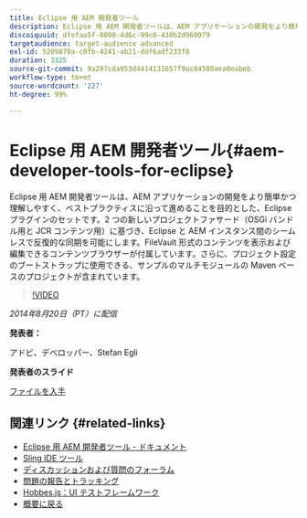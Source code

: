 ```yaml
---
title: Eclipse 用 AEM 開発者ツール
description: Eclipse 用 AEM 開発者ツールは、AEM アプリケーションの開発をより簡単かつ理解しやすく、ベストプラクティスに沿って進めることを目的とした、Eclipse プラグインのセットです。2 つの新しいプロジェクトファサード（OSGi バンドル用と JCR コンテンツ用）に基づき、Eclipse と AEM インスタンス間のシームレスで反復的な同期を可能にします。FileVault 形式のコンテンツを表示および編集できるコンテンツブラウザーが付属しています。さらに、プロジェクト設定のブートストラップに使用できる、サンプルのマルチモジュールの Maven ベースのプロジェクトが含まれています。
discoiquuid: dfefaa5f-0800-4d6c-99c0-430b2d960079
targetaudience: target-audience advanced
exl-id: 5209870a-c0fb-4241-ab21-ddf6adf233f8
duration: 3325
source-git-commit: 9a297cda953d4414131657f9ac84580aea0eabeb
workflow-type: tm+mt
source-wordcount: '227'
ht-degree: 99%

---
```


# Eclipse 用 AEM 開発者ツール{#aem-developer-tools-for-eclipse}

Eclipse 用 AEM 開発者ツールは、AEM アプリケーションの開発をより簡単かつ理解しやすく、ベストプラクティスに沿って進めることを目的とした、Eclipse プラグインのセットです。2 つの新しいプロジェクトファサード（OSGi バンドル用と JCR コンテンツ用）に基づき、Eclipse と AEM インスタンス間のシームレスで反復的な同期を可能にします。FileVault 形式のコンテンツを表示および編集できるコンテンツブラウザーが付属しています。さらに、プロジェクト設定のブートストラップに使用できる、サンプルのマルチモジュールの Maven ベースのプロジェクトが含まれています。

>[!VIDEO](https://video.tv.adobe.com/v/19465/?quality=9)

*2014年8月20日（PT）に配信*

**発表者：**

アドビ、デベロッパー、Stefan Egli

**発表者のスライド**

[ファイルを入手](assets/aem-dev-tools-cq-gems.pdf)

## 関連リンク {#related-links}

* [Eclipse 用 AEM 開発者ツール - ドキュメント](https://experienceleague.adobe.com/docs/experience-manager-cloud-service/content/implementing/developer-tools/eclipse.html?lang=ja)
* [Sling IDE ツール](https://sling.apache.org/documentation/development/ide-tooling.html)
* [ディスカッションおよび質問のフォーラム](https://help-forums.adobe.com/content/adobeforums/en/experience-manager-forum/adobe-experience-manager.html)
* [問題の報告とトラッキング](https://github.com/Adobe-Marketing-Cloud/aem-eclipse-developer-tools/issues)
* [Hobbes.js：UI テストフレームワーク](https://docs.adobe.com/docs/en/aem/6-0/develop/components/hobbes.html)
* [概要に戻る](https://helpx.adobe.com/jp/experience-manager/kt/eseminars/gems/aem-index.html)
